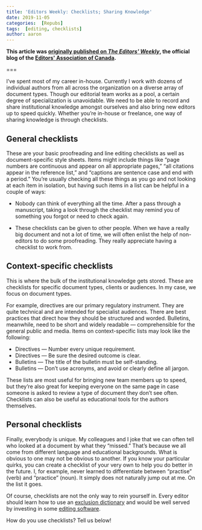 ```yaml
---
title: 'Editors Weekly: Checklists; Sharing Knowledge'
date: 2019-11-05
categories:  [Repubs]
tags:  [editing, checklists]
author: aaron
---
```


**This article was [originally published on *The Editors' Weekly*](http://blog.editors.ca/?p=6277), the official blog of the [Editors' Association of Canada](http://editors.ca).**

===

I’ve spent most of my career in-house. Currently I work with dozens of individual authors from all across the organization on a diverse array of document types. Though our editorial team works as a pool, a certain degree of specialization is unavoidable. We need to be able to record and share institutional knowledge amongst ourselves and also bring new editors up to speed quickly. Whether you’re in-house or freelance, one way of sharing knowledge is through checklists.

## General checklists

These are your basic proofreading and line editing checklists as well as document-specific style sheets. Items might include things like “page numbers are continuous and appear on all appropriate pages,” “all citations appear in the reference list,” and “captions are sentence case and end with a period.” You’re usually checking all these things as you go and not looking at each item in isolation, but having such items in a list can be helpful in a couple of ways:

* Nobody can think of everything all the time. After a pass through a manuscript, taking a look through the checklist may remind you of something you forgot or need to check again.

* These checklists can be given to other people. When we have a really big document and not a lot of time, we will often enlist the help of non-editors to do some proofreading. They really appreciate having a checklist to work from.

## Context-specific checklists
This is where the bulk of the institutional knowledge gets stored. These are checklists for specific document types, clients or audiences. In my case, we focus on document types.

For example, directives are our primary regulatory instrument. They are quite technical and are intended for specialist audiences. There are best practices that direct how they should be structured and worded. Bulletins, meanwhile, need to be short and widely readable — comprehensible for the general public and media. Items on context-specific lists may look like the following:

* Directives — Number every unique requirement.
* Directives — Be sure the desired outcome is clear.
* Bulletins — The title of the bulletin must be self-standing.
* Bulletins — Don’t use acronyms, and avoid or clearly define all jargon.

These lists are most useful for bringing new team members up to speed, but they’re also great for keeping everyone on the same page in case someone is asked to review a type of document they don’t see often. Checklists can also be useful as educational tools for the authors themselves.

## Personal checklists

Finally, everybody is unique. My colleagues and I joke that we can often tell who looked at a document by what they “missed.” That’s because we all come from different language and educational backgrounds. What is obvious to one may not be obvious to another. If you know your particular quirks, you can create a checklist of your very own to help you do better in the future. I, for example, never learned to differentiate between “practise” (verb) and “practice” (noun). It simply does not naturally jump out at me. On the list it goes.

Of course, checklists are not the only way to rein yourself in. Every editor should learn how to use an [exclusion dictionary](https://support.office.com/en-us/article/use-exclusion-dictionaries-to-change-the-preferred-spelling-of-words-9ad6cae3-a2f9-4924-a71b-3747534edeec) and would be well served by investing in some [editing software](https://activevoice.editors.ca/spring-summer-2018/tech-talk-editing-technology/).

How do you use checklists? Tell us below!

